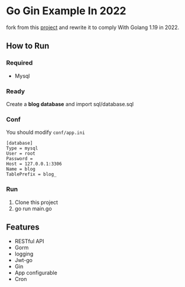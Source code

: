 # Go Gin Example In 2022

fork from this [project](https://github.com/eddycjy/go-gin-example) and rewrite it to comply With Golang 1.19 in 2022.

## How to Run 

### Required 

- Mysql 

### Ready

Create a **blog database** and import sql/database.sql

### Conf

You should modify `conf/app.ini`

```
[database]
Type = mysql
User = root
Password =
Host = 127.0.0.1:3306
Name = blog
TablePrefix = blog_
```

### Run

1. Clone this project
2. go run main.go

## Features

- RESTful API
- Gorm
- logging
- Jwt-go
- Gin
- App configurable
- Cron